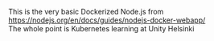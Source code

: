 This is the very basic Dockerized Node.js from  
https://nodejs.org/en/docs/guides/nodejs-docker-webapp/  
The whole point is Kubernetes learning at Unity Helsinki